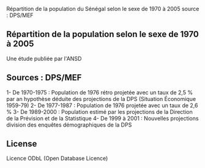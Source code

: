 Répartition de la population du Sénégal selon le sexe de 1970 à 2005
source : DPS/MEF

## Répartition de la population selon le sexe de 1970 à 2005

Une étude publiée par l'ANSD

## Sources : DPS/MEF 
1- De 1970-1975 : Population de 1976 rétro projetée avec un taux de 2,5 % par an hypothèse déduite des 
projections de la DPS (Situation Économique 1959-79) 
2- De 1977-1987 : Population de 1976 projetée avec un taux de 2,6 % 
3- De 1989-2000 : Population estimé par les projections de la Direction de la Prévision et de la Statistique 
4- De 1999 à 2001 : Nouvelles projections division des enquêtes démographiques de la DPS

## License
Licence ODbL (Open Database Licence)